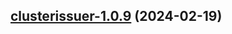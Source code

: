 

## [clusterissuer-1.0.9](https://github.com/cyr-ius/truenas-charts/compare/clusterissuer-1.0.8...clusterissuer-1.0.9) (2024-02-19)

